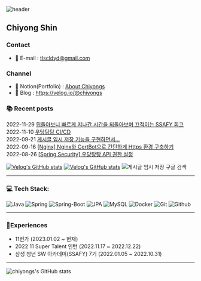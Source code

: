![header](https://capsule-render.vercel.app/api?type=waving&color=auto&height=150&section=header&text=Hi,%20I'm%20chiyong&fontSize=45)


## Chiyong Shin

### Contact
- 💬 E-mail : tlscldyd@gmail.com

### Channel
- 🔭 Notion(Portfolio) : [About Chiyongs](https://chiyongs.notion.site/Hello-I-m-Chiyongs-bd12dcdf1f9148e186b2f2bef7c49e6f)
- 📝 Blog : https://velog.io/@chiyongs

### 📚 Recent posts
2022-11-29 [뒤돌아보니 빠르게 지나간 시간을 되돌아보며 끄적이는 SSAFY 회고](https://velog.io/@chiyongs/%EB%92%A4%EB%8F%8C%EC%95%84%EB%B3%B4%EB%8B%88-%EB%B9%A0%EB%A5%B4%EA%B2%8C-%EC%A7%80%EB%82%98%EA%B0%84-%EC%8B%9C%EA%B0%84%EC%9D%84-%EB%90%98%EB%8F%8C%EC%95%84%EB%B3%B4%EB%A9%B0-%EB%81%84%EC%A0%81%EC%9D%B4%EB%8A%94-SSAFY-%ED%9A%8C%EA%B3%A0)
<br>
2022-11-10 [우당탕탕 CI/CD](https://velog.io/@chiyongs/%EC%9A%B0%EB%8B%B9%ED%83%95%ED%83%95-CICD-%EA%B0%9C%EC%84%A0%EA%B8%B0)
<br>
2022-09-21 [게시글 임시 저장 기능을 구현하면서...](https://velog.io/@chiyongs/%EA%B2%8C%EC%8B%9C%EA%B8%80-%EC%9E%84%EC%8B%9C-%EC%A0%80%EC%9E%A5-%EA%B8%B0%EB%8A%A5%EC%9D%84-%EA%B5%AC%ED%98%84%ED%95%98%EB%A9%B4%EC%84%9C)
<br>
2022-09-16 [[Nginx] Nginx와 CertBot으로 간단하게 Https 환경 구축하기](https://velog.io/@chiyongs/Nginx-Nginx%EC%99%80-CertBot%EC%9C%BC%EB%A1%9C-%EA%B0%84%EB%8B%A8%ED%95%98%EA%B2%8C-Https-%ED%99%98%EA%B2%BD-%EA%B5%AC%EC%B6%95%ED%95%98%EA%B8%B0)
<br>
2022-08-26 [[Spring Security] 우당탕탕 API 권한 설정](https://velog.io/@chiyongs/Spring-Security-%EA%B6%8C%ED%95%9C-%EC%84%A4%EC%A0%95)
<br>
<!-- 2022-08-06 [[GitHub] Issue Template으로 시간 절약하자](https://velog.io/@chiyongs/GitHub-Issue-Template%EC%9C%BC%EB%A1%9C-%EC%8B%9C%EA%B0%84-%EC%A0%88%EC%95%BD%ED%95%98%EC%9E%90)
<br>
2022-07-26 [[AWS] Permissions 0644 for '~' are too open.](https://velog.io/@chiyongs/AWS-Permissions-0644-for-are-too-open)
<br>
2022-07-14 [[Spring] Deprecated된 WebSecurityConfigurerAdapter 이젠 안녕..](https://velog.io/@chiyongs/Spring-deprecated%EB%90%9C-WebSecurityConfigurerAdapter-%EC%9D%B4%EC%A0%A0-%EC%95%88%EB%85%95)
<br> -->

<!-- [![Velog's GitHub stats](https://velog-readme-stats.vercel.app/api/badge?name=chiyongs)](https://velog.io/@chiyongs) -->

[![Velog's GitHub stats](https://velog-readme-stats.vercel.app/api?name=chiyongs&tag=임시저장)](https://velog.io/@chiyongs/%EA%B2%8C%EC%8B%9C%EA%B8%80-%EC%9E%84%EC%8B%9C-%EC%A0%80%EC%9E%A5-%EA%B8%B0%EB%8A%A5%EC%9D%84-%EA%B5%AC%ED%98%84%ED%95%98%EB%A9%B4%EC%84%9C)
[![Velog's GitHub stats](https://velog-readme-stats.vercel.app/api?name=chiyongs&tag=transaction)](https://velog.io/@chiyongs/Transaction-%EA%B7%B8%EA%B2%8C-%EB%AD%94%EB%8D%B0)
![게시글 임시 저장 구글 검색](https://user-images.githubusercontent.com/66486860/197211616-034f83c4-d576-4f5c-a510-062cf58dc4aa.png)
<!-- - 😄 Pronouns: ...
- ⚡ Fun fact: ... 
 -->

<!--
**chiyongs/chiyongs** is a ✨ _special_ ✨ repository because its `README.md` (this file) appears on your GitHub profile.

Here are some ideas to get you started:

- 🔭 I’m currently working on ...
- 🌱 I’m currently learning ...
- 👯 I’m looking to collaborate on ...
- 🤔 I’m looking for help with ...
- 💬 Ask me about ...
- 📫 How to reach me: ...
- 😄 Pronouns: ...
- ⚡ Fun fact: ...
-->
---
### 💻 Tech Stack: <br />
![Java](https://img.shields.io/badge/java-%23ED8B00.svg?style=for-the-badge&logo=java&logoColor=white)
![Spring](https://img.shields.io/badge/spring-6DA55F.svg?style=for-the-badge&logo=spring&logoColor=white)
![Spring-Boot](https://img.shields.io/badge/springboot-6DA55F.svg?style=for-the-badge&logo=springboot&logoColor=white)
![JPA](https://img.shields.io/badge/jpa-6DA55F.svg?style=for-the-badge&logo=springdatajpa&logoColor=white)
![MySQL](https://img.shields.io/badge/mysql-%230769AD.svg?style=for-the-badge&logo=mysql&logoColor=white)
![Docker](https://img.shields.io/badge/docker-%23007ACC.svg?style=for-the-badge&logo=docker&logoColor=white)
![Git](https://img.shields.io/badge/git-%23E34F26.svg?style=for-the-badge&logo=git&logoColor=white)
![Github](https://img.shields.io/badge/Github-%23000000.svg?style=for-the-badge&logo=Github&logoColor=white)


---
<!-- ### 😎 Interested In ...
- Spring Cloud & MSA
- Nginx를 사용한 Load Balancing & Reverse Proxy
- AWS
- Docker
- Jenkins
- Apache Kafka -->

### 🎈Experiences
- 11번가 (2023.01.02 ~ 현재)
- 2022 11 Super Talent 인턴 (2022.11.17 ~ 2022.12.22)
- 삼성 청년 SW 아카데미(SSAFY) 7기 (2022.01.05 ~ 2022.10.31)
---
<!-- [![Solved.ac
프로필](http://mazassumnida.wtf/api/mini/generate_badge?boj=chiyongs)](https://solved.ac/chiyongs) -->

![chiyongs's GitHub stats](https://github-readme-stats.vercel.app/api?username=chiyongs&show_icons=true&theme=dracula)
